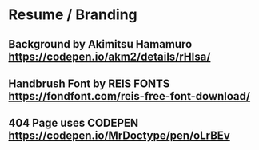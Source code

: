 # Resume / Branding
## Background by Akimitsu Hamamuro https://codepen.io/akm2/details/rHIsa/
## Handbrush Font by REIS FONTS https://fondfont.com/reis-free-font-download/
## 404 Page uses CODEPEN https://codepen.io/MrDoctype/pen/oLrBEv 

